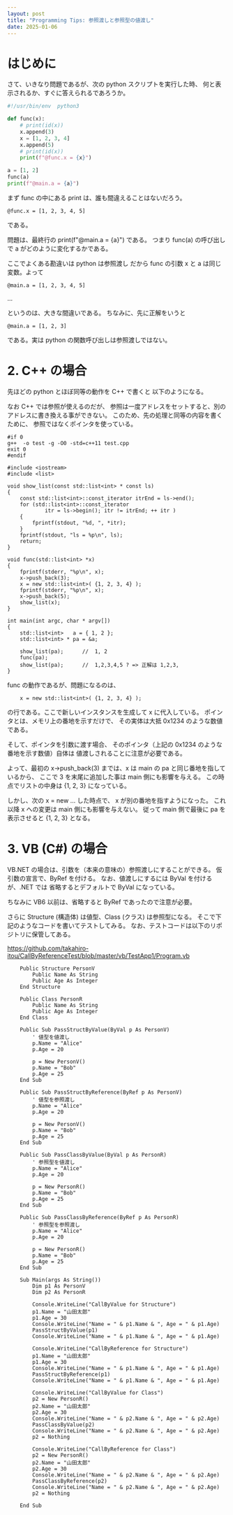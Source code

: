 ```yaml
---
layout: post
title: "Programming Tips: 参照渡しと参照型の値渡し"
date: 2025-01-06
---
```


# はじめに

さて、いきなり問題であるが、次の python スクリプトを実行した時、
何と表示されるか、すぐに答えられるであろうか。

```python
#!/usr/bin/env  python3

def func(x):
    # print(id(x))
    x.append(3)
    x = [1, 2, 3, 4]
    x.append(5)
    # print(id(x))
    print(f"@func.x = {x}")

a = [1, 2]
func(a)
print(f"@main.a = {a}")
```

まず func の中にある print は、誰も間違えることはないだろう。
```
@func.x = [1, 2, 3, 4, 5]
```
である。

問題は、最終行の print(f"@main.a = {a}") である。
つまり func(a) の呼び出しで a がどのように変化するかである。

ここでよくある勘違いは python は参照渡し
だから func の引数 x と a は同じ変数。よって

```
@main.a = [1, 2, 3, 4, 5]
```

...

というのは、大きな間違いである。
ちなみに、先に正解をいうと
```
@main.a = [1, 2, 3]
```

である。実は python の関数呼び出しは参照渡しではない。


#   2.  C++ の場合

先ほどの python とほぼ同等の動作を C++ で書くと
以下のようになる。

なお C++ では参照が使えるのだが、
参照は一度アドレスをセットすると、別のアドレスに書き換える事ができない。
このため、先の処理と同等の内容を書くために、
参照ではなくポインタを使っている。

```
#if 0
g++  -o test -g -O0 -std=c++11 test.cpp
exit 0
#endif

#include <iostream>
#include <list>

void show_list(const std::list<int> * const ls)
{
    const std::list<int>::const_iterator itrEnd = ls->end();
    for (std::list<int>::const_iterator
            itr = ls->begin(); itr != itrEnd; ++ itr )
    {
        fprintf(stdout, "%d, ", *itr);
    }
    fprintf(stdout, "ls = %p\n", ls);
    return;
}

void func(std::list<int> *x)
{
    fprintf(stderr, "%p\n", x);
    x->push_back(3);
    x = new std::list<int>( {1, 2, 3, 4} );
    fprintf(stderr, "%p\n", x);
    x->push_back(5);
    show_list(x);
}

int main(int argc, char * argv[])
{
    std::list<int>   a = { 1, 2 };
    std::list<int> * pa = &a;

    show_list(pa);      //  1, 2
    func(pa);
    show_list(pa);      //  1,2,3,4,5 ? => 正解は 1,2,3,
}
```

func の動作であるが、問題になるのは、
```
    x = new std::list<int>( {1, 2, 3, 4} );
```

の行である。ここで新しいインスタンスを生成して x に代入している。
ポインタとは、メモリ上の番地を示すだけで、
その実体は大抵 0x1234 のような数値である。

そして、ポインタを引数に渡す場合、
そのポインタ（上記の 0x1234 のような番地を示す数値）自体は
値渡しされることに注意が必要である。

よって、最初の
x->push_back(3) までは、x は main の pa と同じ番地を指しているから、
ここで 3 を末尾に追加した事は main 側にも影響を与える。
この時点でリストの中身は {1, 2, 3} になっている。

しかし、次の x = new ... した時点で、
x が別の番地を指すようになった。
これ以降 x への変更は main 側にも影響を与えない。
従って main 側で最後に pa を表示させると {1, 2, 3} となる。

#   3.  VB (C#) の場合

VB.NET の場合は、引数を（本来の意味の）参照渡しにすることができる。
仮引数の宣言で、ByRef を付ける。
なお、値渡しにするには ByVal を付けるが、.NET では
省略するとデフォルトで ByVal になっている。

ちなみに VB6 以前は、省略すると ByRef であったので注意が必要。

さらに Structure (構造体) は値型、Class (クラス) は参照型になる。
そこで下記のようなコードを書いてテストしてみる。
なお、テストコードは以下のリポジトリに保管してある。


https://github.com/takahiro-itou/CallByReferenceTest/blob/master/vb/TestApp1/Program.vb

```
    Public Structure PersonV
        Public Name As String
        Public Age As Integer
    End Structure

    Public Class PersonR
        Public Name As String
        Public Age As Integer
    End Class

    Public Sub PassStructByValue(ByVal p As PersonV)
        ' 値型を値渡し
        p.Name = "Alice"
        p.Age = 20

        p = New PersonV()
        p.Name = "Bob"
        p.Age = 25
    End Sub

    Public Sub PassStructByReference(ByRef p As PersonV)
        ' 値型を参照渡し
        p.Name = "Alice"
        p.Age = 20

        p = New PersonV()
        p.Name = "Bob"
        p.Age = 25
    End Sub

    Public Sub PassClassByValue(ByVal p As PersonR)
        ' 参照型を値渡し
        p.Name = "Alice"
        p.Age = 20

        p = New PersonR()
        p.Name = "Bob"
        p.Age = 25
    End Sub

    Public Sub PassClassByReference(ByRef p As PersonR)
        ' 参照型を参照渡し
        p.Name = "Alice"
        p.Age = 20

        p = New PersonR()
        p.Name = "Bob"
        p.Age = 25
    End Sub

    Sub Main(args As String())
        Dim p1 As PersonV
        Dim p2 As PersonR

        Console.WriteLine("CallByValue for Structure")
        p1.Name = "山田太郎"
        p1.Age = 30
        Console.WriteLine("Name = " & p1.Name & ", Age = " & p1.Age)
        PassStructByValue(p1)
        Console.WriteLine("Name = " & p1.Name & ", Age = " & p1.Age)

        Console.WriteLine("CallByReference for Structure")
        p1.Name = "山田太郎"
        p1.Age = 30
        Console.WriteLine("Name = " & p1.Name & ", Age = " & p1.Age)
        PassStructByReference(p1)
        Console.WriteLine("Name = " & p1.Name & ", Age = " & p1.Age)

        Console.WriteLine("CallByValue for Class")
        p2 = New PersonR()
        p2.Name = "山田太郎"
        p2.Age = 30
        Console.WriteLine("Name = " & p2.Name & ", Age = " & p2.Age)
        PassClassByValue(p2)
        Console.WriteLine("Name = " & p2.Name & ", Age = " & p2.Age)
        p2 = Nothing

        Console.WriteLine("CallByReference for Class")
        p2 = New PersonR()
        p2.Name = "山田太郎"
        p2.Age = 30
        Console.WriteLine("Name = " & p2.Name & ", Age = " & p2.Age)
        PassClassByReference(p2)
        Console.WriteLine("Name = " & p2.Name & ", Age = " & p2.Age)
        p2 = Nothing

    End Sub
```
